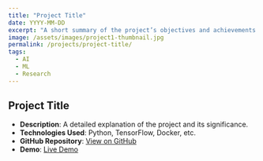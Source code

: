 ```yaml
---
title: "Project Title"
date: YYYY-MM-DD
excerpt: "A short summary of the project’s objectives and achievements."
image: /assets/images/project1-thumbnail.jpg
permalink: /projects/project-title/
tags:
  - AI
  - ML
  - Research
---
```


## Project Title

- **Description**: A detailed explanation of the project and its significance.
- **Technologies Used**: Python, TensorFlow, Docker, etc.
- **GitHub Repository**: [View on GitHub](https://github.com/your-username/project-repo)
- **Demo**: [Live Demo](https://demo-link.com)

